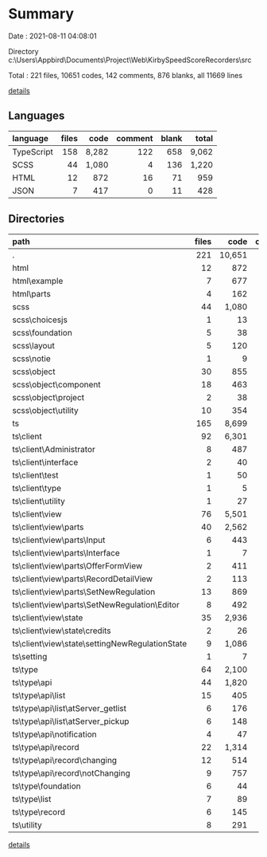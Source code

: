 # Summary

Date : 2021-08-11 04:08:01

Directory c:\Users\Appbird\Documents\Project\Web\KirbySpeedScoreRecorders\src

Total : 221 files,  10651 codes, 142 comments, 876 blanks, all 11669 lines

[details](details.md)

## Languages
| language | files | code | comment | blank | total |
| :--- | ---: | ---: | ---: | ---: | ---: |
| TypeScript | 158 | 8,282 | 122 | 658 | 9,062 |
| SCSS | 44 | 1,080 | 4 | 136 | 1,220 |
| HTML | 12 | 872 | 16 | 71 | 959 |
| JSON | 7 | 417 | 0 | 11 | 428 |

## Directories
| path | files | code | comment | blank | total |
| :--- | ---: | ---: | ---: | ---: | ---: |
| . | 221 | 10,651 | 142 | 876 | 11,669 |
| html | 12 | 872 | 16 | 71 | 959 |
| html\example | 7 | 677 | 14 | 60 | 751 |
| html\parts | 4 | 162 | 2 | 9 | 173 |
| scss | 44 | 1,080 | 4 | 136 | 1,220 |
| scss\choicesjs | 1 | 13 | 0 | 1 | 14 |
| scss\foundation | 5 | 38 | 0 | 3 | 41 |
| scss\layout | 5 | 120 | 0 | 15 | 135 |
| scss\notie | 1 | 9 | 0 | 0 | 9 |
| scss\object | 30 | 855 | 0 | 108 | 963 |
| scss\object\component | 18 | 463 | 0 | 85 | 548 |
| scss\object\project | 2 | 38 | 0 | 2 | 40 |
| scss\object\utility | 10 | 354 | 0 | 21 | 375 |
| ts | 165 | 8,699 | 122 | 669 | 9,490 |
| ts\client | 92 | 6,301 | 78 | 491 | 6,870 |
| ts\client\Administrator | 8 | 487 | 12 | 33 | 532 |
| ts\client\interface | 2 | 40 | 0 | 4 | 44 |
| ts\client\test | 1 | 50 | 0 | 0 | 50 |
| ts\client\type | 1 | 5 | 0 | 2 | 7 |
| ts\client\utility | 1 | 27 | 1 | 5 | 33 |
| ts\client\view | 76 | 5,501 | 65 | 431 | 5,997 |
| ts\client\view\parts | 40 | 2,562 | 47 | 218 | 2,827 |
| ts\client\view\parts\Input | 6 | 443 | 4 | 41 | 488 |
| ts\client\view\parts\Interface | 1 | 7 | 0 | 3 | 10 |
| ts\client\view\parts\OfferFormView | 2 | 411 | 4 | 31 | 446 |
| ts\client\view\parts\RecordDetailView | 2 | 113 | 4 | 22 | 139 |
| ts\client\view\parts\SetNewRegulation | 13 | 869 | 28 | 60 | 957 |
| ts\client\view\parts\SetNewRegulation\Editor | 8 | 492 | 7 | 31 | 530 |
| ts\client\view\state | 35 | 2,936 | 17 | 213 | 3,166 |
| ts\client\view\state\credits | 2 | 26 | 0 | 1 | 27 |
| ts\client\view\state\settingNewRegulationState | 9 | 1,086 | 7 | 59 | 1,152 |
| ts\setting | 1 | 7 | 0 | 2 | 9 |
| ts\type | 64 | 2,100 | 43 | 161 | 2,304 |
| ts\type\api | 44 | 1,820 | 29 | 121 | 1,970 |
| ts\type\api\list | 15 | 405 | 13 | 47 | 465 |
| ts\type\api\list\atServer_getlist | 6 | 176 | 7 | 20 | 203 |
| ts\type\api\list\atServer_pickup | 6 | 148 | 6 | 17 | 171 |
| ts\type\api\notification | 4 | 47 | 2 | 7 | 56 |
| ts\type\api\record | 22 | 1,314 | 14 | 60 | 1,388 |
| ts\type\api\record\changing | 12 | 514 | 8 | 34 | 556 |
| ts\type\api\record\notChanging | 9 | 757 | 6 | 25 | 788 |
| ts\type\foundation | 6 | 44 | 1 | 5 | 50 |
| ts\type\list | 7 | 89 | 3 | 15 | 107 |
| ts\type\record | 6 | 145 | 9 | 20 | 174 |
| ts\utility | 8 | 291 | 1 | 15 | 307 |

[details](details.md)